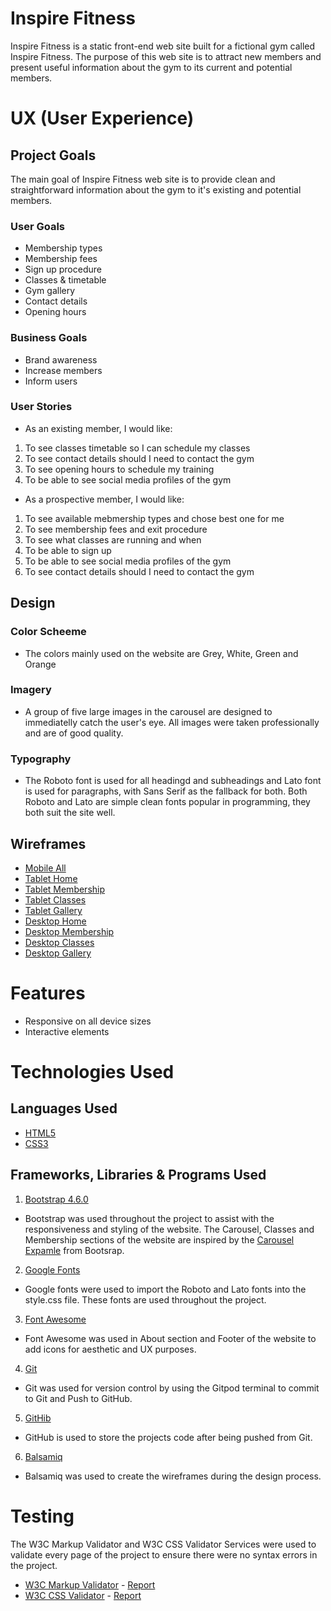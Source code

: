 # Inspire Fitness 

Inspire Fitness is a static front-end web site built for a fictional 
gym called Inspire Fitness. The purpose of this web site is to attract 
new members and present useful information about the gym to its current 
and potential members.

# UX (User Experience)
## **Project Goals**
The main goal of Inspire Fitness web site is to provide clean and 
straightforward information about the gym to it's existing and potential 
members.

### User Goals
- Membership types
- Membership fees
- Sign up procedure
- Classes & timetable
- Gym gallery
- Contact details
- Opening hours

### Business Goals
- Brand awareness
- Increase members
- Inform users

### User Stories
- As an existing member, I would like:
1. To see classes timetable so I can schedule my classes
2. To see contact details should I need to contact the gym
3. To see opening hours to schedule my training
4. To be able to see social media profiles of the gym 

- As a prospective member, I would like:
1. To see available mebmership types and chose best one for me
2. To see membership fees and exit procedure
3. To see what classes are running and when
4. To be able to sign up
5. To be able to see social media profiles of the gym
6. To see contact details should I need to contact the gym

## **Design**

### Color Scheeme
- The colors mainly used on the website are Grey, White, Green and Orange

### Imagery
- A group of five large images in the carousel are designed to immediatelly catch the user's eye. 
All images were taken professionally and are of good quality.

### Typography
- The Roboto font is used for all headingd and subheadings and Lato font is used for paragraphs, 
with Sans Serif as the fallback for both. Both Roboto and Lato are simple clean fonts popular in programming, they both suit the site 
well.

## **Wireframes**
- [Mobile All](assets/wireframes/mobile_view.png)
- [Tablet Home](assets/wireframes/ipad_home.png)
- [Tablet Membership](assets/wireframes/ipad_membership.png)
- [Tablet Classes](assets/wireframes/ipad_classes.png)
- [Tablet Gallery](assets/wireframes/ipad_gallery.png)
- [Desktop Home](assets/wireframes/desktop_home.png)
- [Desktop Membership](assets/wireframes/desktop_membership.png)
- [Desktop Classes](assets/wireframes/desktop_classes.png)
- [Desktop Gallery](assets/wireframes/desktop_gallery.png)

# Features
- Responsive on all device sizes
- Interactive elements

# Technologies Used
## **Languages Used**
- [HTML5](https://en.wikipedia.org/wiki/HTML5)
- [CSS3](https://en.wikipedia.org/wiki/CSS)

## **Frameworks, Libraries & Programs Used**
1. [Bootstrap 4.6.0](https://getbootstrap.com/docs/4.6/getting-started/introduction/) 
- Bootstrap was used throughout the project to assist with the responsiveness and styling of the website. The Carousel, Classes and Membership 
sections of the website are inspired by the [Carousel Expamle](https://getbootstrap.com/docs/4.6/examples/carousel/) from Bootsrap.
2. [Google Fonts](https://fonts.google.com/) 
- Google fonts were used to import the Roboto and Lato fonts into the style.css file. These fonts are used throughout the project.
3. [Font Awesome](https://fontawesome.com/)
- Font Awesome was used in About section and Footer of the website to add icons for aesthetic and UX purposes.
4. [Git](https://git-scm.com/)
- Git was used for version control by using the Gitpod terminal to commit to Git and Push to GitHub.
5. [GitHib](https://github.com/)
- GitHub is used to store the projects code after being pushed from Git.
6. [Balsamiq](https://balsamiq.com/)
- Balsamiq was used to create the wireframes during the design process.

# Testing
The W3C Markup Validator and W3C CSS Validator Services were used to validate every page of the project 
to ensure there were no syntax errors in the project.
- [W3C Markup Validator](https://jigsaw.w3.org/css-validator/#validate_by_input) - [Report]()
- [W3C CSS Validator](https://jigsaw.w3.org/css-validator/#validate_by_input) - [Report]()